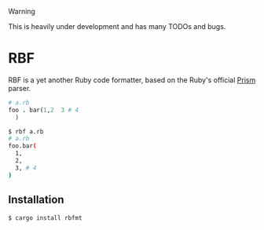> [!WARNING]
> This is heavily under development and has many TODOs and bugs.

# RBF

RBF is a yet another Ruby code formatter, based on the Ruby's official [Prism][prism] parser.

[prism]: https://ruby.github.io/prism/

```ruby
# a.rb
foo . bar(1,2  3 # 4
  )
```

```bash
$ rbf a.rb
# a.rb
foo.bar(
  1,
  2,
  3, # 4
)
```

## Installation

```bash
$ cargo install rbfmt
```
